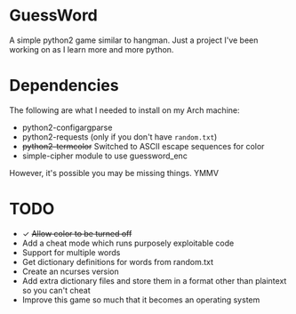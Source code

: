 # GuessWord
A simple python2 game similar to hangman. Just a project I've been working on as I learn more and more python.

# Dependencies
The following are what I needed to install on my Arch machine:
* python2-configargparse
* python2-requests (only if you don't have `random.txt`)
* ~~python2-termcolor~~ Switched to ASCII escape sequences for color
* simple-cipher module to use guessword_enc

However, it's possible you may be missing things. YMMV

# TODO
* ✓ ~~Allow color to be turned off~~
* Add a cheat mode which runs purposely exploitable code
* Support for multiple words
* Get dictionary definitions for words from random.txt
* Create an ncurses version
* Add extra dictionary files and store them in a format other than plaintext so you can't cheat
* Improve this game so much that it becomes an operating system

